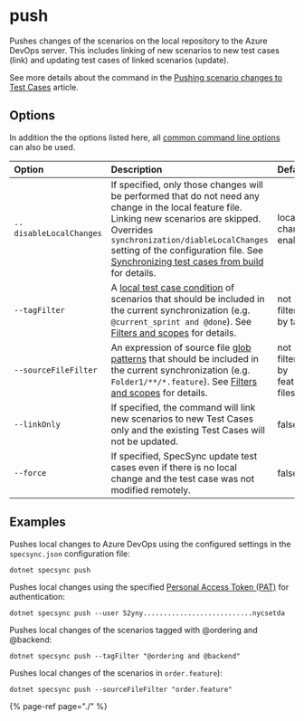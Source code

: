 # push

Pushes changes of the scenarios on the local repository to the Azure DevOps server. This includes linking of new scenarios to new test cases \(link\) and updating test cases of linked scenarios \(update\).

See more details about the command in the [Pushing scenario changes to Test Cases](../../features/push-features/pushing-scenario-changes-to-test-cases.md) article.

## Options

In addition the the options listed here, all [common command line options](./#common-command-line-options) can also be used.

| Option | Description | Default |
| :--- | :--- | :--- |
| `--disableLocalChanges` | If specified, only those changes will be performed that do not need any change in the local feature file. Linking new scenarios are skipped. Overrides `synchronization/diableLocalChanges` setting of the configuration file. See [Synchronizing test cases from build](../../important-concepts/synchronizing-test-cases-from-build.md) for details. | local changes enabled |
| `--tagFilter` | A [local test case condition](../../features/general-features/local-test-case-conditions.md) of scenarios that should be included in the current synchronization \(e.g. `@current_sprint and @done`\). See [Filters and scopes](../../important-concepts/filters-and-scopes.md) for details. | not filtered by tags |
| `--sourceFileFilter` | An expression of source file [glob patterns](https://en.wikipedia.org/wiki/Glob_%28programming%29) that should be included in the current synchronization (e.g. `Folder1/**/*.feature`). See [Filters and scopes](../../important-concepts/filters-and-scopes.md) for details. | not filtered by feature files |
| `--linkOnly` | If specified, the command will link new scenarios to new Test Cases only and the existing Test Cases will not be updated. | false |
| `--force` | If specified, SpecSync update test cases even if there is no local change and the test case was not modified remotely. | false |

## Examples

Pushes local changes to Azure DevOps using the configured settings in the `specsync.json` configuration file:

```text
dotnet specsync push
```

Pushes local changes using the specified [Personal Access Token \(PAT\)](../../features/general-features/server-authentication-options.md#vsts-personal-access-tokens) for authentication:

```text
dotnet specsync push --user 52yny...........................nycsetda
```

Pushes local changes of the scenarios tagged with @ordering and @backend:

```text
dotnet specsync push --tagFilter "@ordering and @backend"
```

Pushes local changes of the scenarios in `order.feature`):

```text
dotnet specsync push --sourceFileFilter "order.feature"
```

{% page-ref page="./" %}

